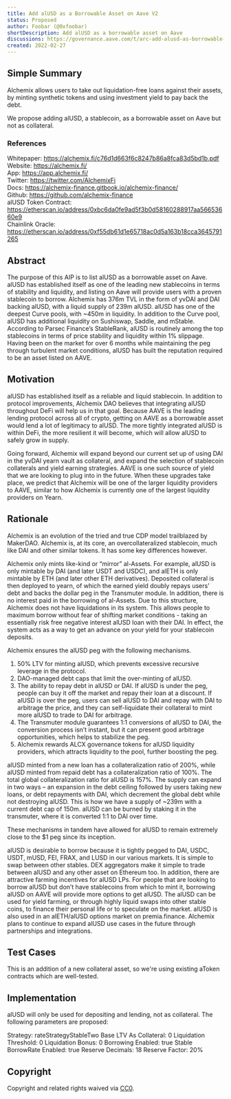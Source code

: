 ```yaml
---
title: Add alUSD as a Borrowable Asset on Aave V2
status: Proposed
author: Foobar (@0xfoobar)
shortDescription: Add alUSD as a borrowable asset on Aave
discussions: https://governance.aave.com/t/arc-add-alusd-as-borrowable-to-aave-v2/7191/2
created: 2022-02-27
---
```


## Simple Summary

Alchemix allows users to take out liquidation-free loans against their assets, by minting synthetic tokens and using investment yield to pay back the debt. 

We propose adding alUSD, a stablecoin, as a borrowable asset on Aave but not as collateral.

### References
Whitepaper: https://alchemix.fi/c76d1d663f6c8247b86a8fca83d5bd1b.pdf  
Website: https://alchemix.fi/  
App: https://app.alchemix.fi/  
Twitter: https://twitter.com/AlchemixFi  
Docs: https://alchemix-finance.gitbook.io/alchemix-finance/  
Github: https://github.com/alchemix-finance  
alUSD Token Contract: https://etherscan.io/address/0xbc6da0fe9ad5f3b0d58160288917aa56653660e9  
Chainlink Oracle: https://etherscan.io/address/0xf55db61d1e65718ac0d5a163b18cca3645791265 

## Abstract

The purpose of this AIP is to list alUSD as a borrowable asset on Aave. alUSD has established itself as one of the leading new stablecoins in terms of stability and liquidity, and listing on Aave will provide users with a proven stablecoin to borrow. Alchemix has 376m TVL in the form of yvDAI and DAI backing alUSD, with a liquid supply of 239m alUSD. alUSD has one of the deepest Curve pools, with ~450m in liquidity. In addition to the Curve pool, alUSD has additional liquidity on Sushiswap, Saddle, and mStable. According to Parsec Finance’s StableRank, alUSD is routinely among the top stablecoins in terms of price stability and liquidity within 1% slippage. Having been on the market for over 6 months while maintaining the peg through turbulent market conditions, alUSD has built the reputation required to be an asset listed on AAVE.

## Motivation

alUSD has established itself as a reliable and liquid stablecoin. In addition to protocol improvements, Alchemix DAO believes that integrating alUSD throughout DeFi will help us in that goal. Because AAVE is the leading lending protocol across all of crypto, getting on AAVE as a borrowable asset would lend a lot of legitimacy to alUSD. The more tightly integrated alUSD is within DeFi, the more resilient it will become, which will allow alUSD to safely grow in supply.

Going forward, Alchemix will expand beyond our current set up of using DAI in the yvDAI yearn vault as collateral, and expand the selection of stablecoin collaterals and yield earning strategies. AAVE is one such source of yield that we are looking to plug into in the future. When these upgrades take place, we predict that Alchemix will be one of the larger liquidity providers to AAVE, similar to how Alchemix is currently one of the largest liquidity providers on Yearn.

## Rationale

Alchemix is an evolution of the tried and true CDP model trailblazed by MakerDAO. Alchemix is, at its core, an overcollateralized stablecoin, much like DAI and other similar tokens. It has some key differences however.

Alchemix only mints like-kind or “mirror” al-Assets. For example, alUSD is only mintable by DAI (and later USDT and USDC), and alETH is only mintable by ETH (and later other ETH derivatives). Deposited collateral is then deployed to yearn, of which the earned yield doubly repays users’ debt and backs the dollar peg in the Transmuter module. In addition, there is no interest paid in the borrowing of al-Assets. Due to this structure, Alchemix does not have liquidations in its system. This allows people to maximum borrow without fear of shifting market conditions - taking an essentially risk free negative interest alUSD loan with their DAI. In effect, the system acts as a way to get an advance on your yield for your stablecoin deposits.

Alchemix ensures the alUSD peg with the following mechanisms.

1. 50% LTV for minting alUSD, which prevents excessive recursive leverage in the protocol. 
2. DAO-managed debt caps that limit the over-minting of alUSD. 
3. The ability to repay debt in alUSD or DAI. If alUSD is under the peg, people can buy it off the market and repay their loan at a discount. If alUSD is over the peg, users can sell alUSD to DAI and repay with DAI to arbitrage the price, and they can self-liquidate their collateral to mint more alUSD to trade to DAI for arbitrage.
4. The Transmuter module guarantees 1:1 conversions of alUSD to DAI, the conversion process isn’t instant, but it can present good arbitrage opportunities, which helps to stabilize the peg.
5. Alchemix rewards ALCX governance tokens for alUSD liquidity providers, which attracts liquidity to the pool, further boosting the peg.

alUSD minted from a new loan has a collateralization ratio of 200%, while alUSD minted from repaid debt has a collateralization ratio of 100%. The total global collateralization ratio for alUSD is 157%. The supply can expand in two ways – an expansion in the debt ceiling followed by users taking new loans, or debt repayments with DAI, which decrement the global debt while not destroying alUSD. This is how we have a supply of ~239m with a current debt cap of 150m. alUSD can be burned by staking it in the transmuter, where it is converted 1:1 to DAI over time.

These mechanisms in tandem have allowed for alUSD to remain extremely close to the $1 peg since its inception.

alUSD is desirable to borrow because it is tightly pegged to DAI, USDC, USDT, mUSD, FEI, FRAX, and LUSD in our various markets. It is simple to swap between other stables. DEX aggregators make it simple to trade between alUSD and any other asset on Ethereum too. In addition, there are attractive farming incentives for alUSD LPs. For people that are looking to borrow alUSD but don’t have stablecoins from which to mint it, borrowing alUSD on AAVE will provide more options to get alUSD. The alUSD can be used for yield farming, or through highly liquid swaps into other stable coins, to finance their personal life or to speculate on the market. alUSD is also used in an alETH/alUSD options market on premia.finance. Alchemix plans to continue to expand alUSD use cases in the future through partnerships and integrations.

## Test Cases

This is an addition of a new collateral asset, so we're using existing aToken contracts which are well-tested.

## Implementation

alUSD will only be used for depositing and lending, not as collateral. The following parameters are proposed:

Strategy: rateStrategyStableTwo
Base LTV As Collateral: 0
Liquidation Threshold: 0
Liquidation Bonus: 0
Borrowing Enabled: true
Stable BorrowRate Enabled: true
Reserve Decimals: 18
Reserve Factor: 20%

## Copyright

Copyright and related rights waived via [CC0](https://creativecommons.org/publicdomain/zero/1.0/).